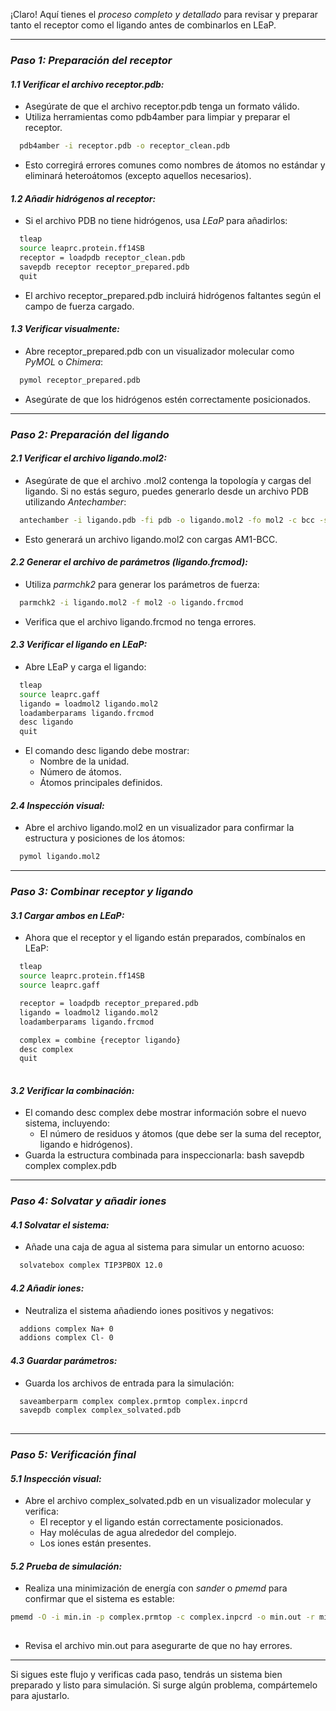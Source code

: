 ¡Claro! Aquí tienes el *proceso completo y detallado* para revisar y preparar tanto el receptor como el ligando antes de combinarlos en LEaP.

---

### *Paso 1: Preparación del receptor*

#### *1.1 Verificar el archivo receptor.pdb:*
   - Asegúrate de que el archivo receptor.pdb tenga un formato válido.
   - Utiliza herramientas como pdb4amber para limpiar y preparar el receptor.
   ```bash
     pdb4amber -i receptor.pdb -o receptor_clean.pdb
   ```
   - Esto corregirá errores comunes como nombres de átomos no estándar y eliminará heteroátomos (excepto aquellos necesarios).
     
     

#### *1.2 Añadir hidrógenos al receptor:*
   - Si el archivo PDB no tiene hidrógenos, usa *LEaP* para añadirlos:
   ```bash
     tleap
     source leaprc.protein.ff14SB
     receptor = loadpdb receptor_clean.pdb
     savepdb receptor receptor_prepared.pdb
     quit
   ```

   - El archivo receptor_prepared.pdb incluirá hidrógenos faltantes según el campo de fuerza cargado.

#### *1.3 Verificar visualmente:*
   - Abre receptor_prepared.pdb con un visualizador molecular como *PyMOL* o *Chimera*:
   ```bash
     pymol receptor_prepared.pdb
   ```
   - Asegúrate de que los hidrógenos estén correctamente posicionados.

---

### *Paso 2: Preparación del ligando*

#### *2.1 Verificar el archivo ligando.mol2:*
   - Asegúrate de que el archivo .mol2 contenga la topología y cargas del ligando. Si no estás seguro, puedes generarlo desde un archivo PDB utilizando *Antechamber*:
   ```bash
     antechamber -i ligando.pdb -fi pdb -o ligando.mol2 -fo mol2 -c bcc -s 2
   ```
   - Esto generará un archivo ligando.mol2 con cargas AM1-BCC.

#### *2.2 Generar el archivo de parámetros (ligando.frcmod):*
   - Utiliza *parmchk2* para generar los parámetros de fuerza:
   ```bash
     parmchk2 -i ligando.mol2 -f mol2 -o ligando.frcmod
   ```
   - Verifica que el archivo ligando.frcmod no tenga errores.

#### *2.3 Verificar el ligando en LEaP:*
   - Abre LEaP y carga el ligando:
   ```bash
     tleap
     source leaprc.gaff
     ligando = loadmol2 ligando.mol2
     loadamberparams ligando.frcmod
     desc ligando
     quit
   ```
   - El comando desc ligando debe mostrar:
     - Nombre de la unidad.
     - Número de átomos.
     - Átomos principales definidos.

#### *2.4 Inspección visual:*
   - Abre el archivo ligando.mol2 en un visualizador para confirmar la estructura y posiciones de los átomos:
   ```bash
     pymol ligando.mol2
   ```

---

### *Paso 3: Combinar receptor y ligando*

#### *3.1 Cargar ambos en LEaP:*
   - Ahora que el receptor y el ligando están preparados, combínalos en LEaP:
   ```bash
     tleap
     source leaprc.protein.ff14SB
     source leaprc.gaff

     receptor = loadpdb receptor_prepared.pdb
     ligando = loadmol2 ligando.mol2
     loadamberparams ligando.frcmod

     complex = combine {receptor ligando}
     desc complex
     quit
     
   ```

#### *3.2 Verificar la combinación:*
   - El comando desc complex debe mostrar información sobre el nuevo sistema, incluyendo:
     - El número de residuos y átomos (que debe ser la suma del receptor, ligando e hidrógenos).
   - Guarda la estructura combinada para inspeccionarla:
     bash
     savepdb complex complex.pdb
     

---

### *Paso 4: Solvatar y añadir iones*

#### *4.1 Solvatar el sistema:*
   - Añade una caja de agua al sistema para simular un entorno acuoso:
   ```bash
     solvatebox complex TIP3PBOX 12.0
   ```

#### *4.2 Añadir iones:*
   - Neutraliza el sistema añadiendo iones positivos y negativos:
   ```bash 
     addions complex Na+ 0
     addions complex Cl- 0
   ```

#### *4.3 Guardar parámetros:*
   - Guarda los archivos de entrada para la simulación:
   ```bash 
     saveamberparm complex complex.prmtop complex.inpcrd
     savepdb complex complex_solvated.pdb
     
   ``` 

---

### *Paso 5: Verificación final*

#### *5.1 Inspección visual:*
   - Abre el archivo complex_solvated.pdb en un visualizador molecular y verifica:
     - El receptor y el ligando están correctamente posicionados.
     - Hay moléculas de agua alrededor del complejo.
     - Los iones están presentes.

#### *5.2 Prueba de simulación:*
   - Realiza una minimización de energía con *sander* o *pmemd* para confirmar que el sistema es estable:
   ```bash 
pmemd -O -i min.in -p complex.prmtop -c complex.inpcrd -o min.out -r min.rst
     
   ``` 
   - Revisa el archivo min.out para asegurarte de que no hay errores.

---

Si sigues este flujo y verificas cada paso, tendrás un sistema bien preparado y listo para simulación. Si surge algún problema, compártemelo para ajustarlo.